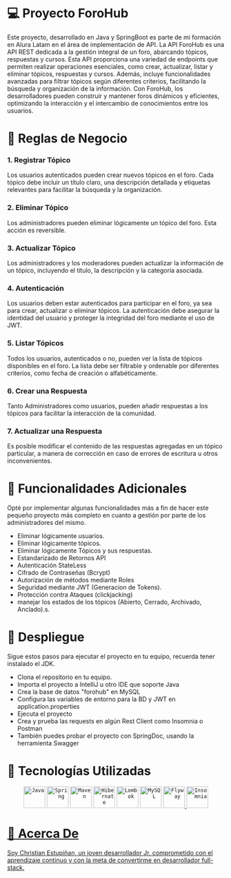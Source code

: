 # 💻 Proyecto ForoHub 
Este proyecto, desarrollado en Java y SpringBoot es parte de mi formación en Alura Latam en el área de implementación de API.
La API ForoHub es una API REST dedicada a la gestión integral de un foro, abarcando tópicos, respuestas y cursos. 
Esta API proporciona una variedad de endpoints que permiten realizar operaciones esenciales, como crear, actualizar, listar y eliminar tópicos, respuestas y cursos. 
Además, incluye funcionalidades avanzadas para filtrar tópicos según diferentes criterios, facilitando la búsqueda y organización de la información. 
Con ForoHub, los desarrolladores pueden construir y mantener foros dinámicos y eficientes, optimizando la interacción y el intercambio de conocimientos entre los usuarios.

# 📏 Reglas de Negocio 

### 1. Registrar Tópico 
Los usuarios autenticados pueden crear nuevos tópicos en el foro. Cada tópico debe incluir un título claro, una descripción detallada y etiquetas relevantes para facilitar la búsqueda y la organización.

### 2. Eliminar Tópico 

Los administradores pueden eliminar lógicamente un tópico del foro. Esta acción es reversible.

### 3. Actualizar Tópico 

Los administradores y los moderadores pueden actualizar la información de un tópico, incluyendo el título, la descripción y la categoría asociada.

### 4. Autenticación 

Los usuarios deben estar autenticados para participar en el foro, ya sea para crear, actualizar o eliminar tópicos. La autenticación debe asegurar la identidad del usuario y proteger la integridad del foro
mediante el uso de JWT.

### 5. Listar Tópicos 
Todos los usuarios, autenticados o no, pueden ver la lista de tópicos disponibles en el foro. La lista debe ser filtrable y ordenable por diferentes criterios, como fecha de creación o alfabéticamente.

### 6. Crear una Respuesta 

Tanto Administradores como usuarios, pueden añadir respuestas a los tópicos para facilitar la interacción de la comunidad.

### 7. Actualizar una Respuesta

Es posible modificar el contenido de las respuestas agregadas en un tópico particular, a manera de corrección en caso de errores de escritura u otros inconvenientes.

# 🎁 Funcionalidades Adicionales 
Opté por implementar algunas funcionalidades más a fin de hacer este pequeño proyecto más completo en cuanto a gestión por
parte de los administradores del mismo.

- Eliminar lógicamente usuarios.
- Eliminar lógicamente tópicos.
- Eliminar lógicamente Tópicos y sus respuestas.
- Estandarizado de Retornos API
- Autenticación StateLess
- Cifrado de Contraseñas (Bcrypt)
- Autorización de métodos mediante Roles
- Seguridad mediante JWT (Generacion de Tokens).
- Protección contra Ataques (clickjacking)
- manejar los estados de los tópicos (Abierto, Cerrado, Archivado, Anclado).s.

# 🚀 Despliegue

Sigue estos pasos para ejecutar el proyecto en tu equipo, recuerda tener instalado el JDK.

- Clona el repositorio en tu equipo.
- Importa el proyecto a IntelliJ u otro IDE que soporte Java
- Crea la base de datos "forohub" en MySQL
- Configura las variables de entorno para la BD y JWT en application.properties
- Ejecuta el proyecto
- Crea y prueba las requests en algún Rest Client como Insomnia o Postman
- También puedes probar el proyecto con SpringDoc, usando la herramienta Swagger

# 🔧 Tecnologías Utilizadas 

<div align="center">
	<code><a href="https://www.oracle.com/java/" target="_blank"><img width="50" src="https://user-images.githubusercontent.com/25181517/117201156-9a724800-adec-11eb-9a9d-3cd0f67da4bc.png" alt="Java" title="Java"/></a></code>
	<code><a href="https://start.spring.io/" target="_blank"><img width="50" src="https://user-images.githubusercontent.com/25181517/117201470-f6d56780-adec-11eb-8f7c-e70e376cfd07.png" alt="Spring" title="Spring"/></a></code>
	<code><a href="https://maven.apache.org/guides/" target="_blank"><img width="50" src="https://user-images.githubusercontent.com/25181517/117207242-07d5a700-adf4-11eb-975e-be04e62b984b.png" alt="Maven" title="Maven"/></a></code>
	<code><a href="https://hibernate.org/" target="_blank"><img width="50" src="https://user-images.githubusercontent.com/25181517/117207493-49665200-adf4-11eb-808e-a9c0fcc2a0a0.png" alt="Hibernate" title="Hibernate"/></a></code>
	<code><a href="https://projectlombok.org/" target="_blank"><img width="50" src="https://user-images.githubusercontent.com/25181517/190229463-87fa862f-ccf0-48da-8023-940d287df610.png" alt="Lombok" title="Lombok"/></a></code>
	<code><a href="https://www.mysql.com/" target="_blank"><img width="50" src="https://user-images.githubusercontent.com/25181517/183896128-ec99105a-ec1a-4d85-b08b-1aa1620b2046.png" alt="MySQL" title="MySQL"/></a></code>
  	<code><a href="https://flywaydb.org/" target="_blank"><img width="50" src="https://upload.wikimedia.org/wikipedia/commons/e/e1/Flyway_logo.svg" alt="Flyway" title="Flyway"/></code>
	<code><a href="https://insomnia.rest/download" target="_blank"><img width="50" src="https://i.ibb.co/s9RzC1t/insomnia-seeklogo.png" alt="Insomnia"  title="Insomnia"/></code>
</div>

# 👤 Acerca De 

Soy Christian Estupiñan, un joven desarrollador Jr. comprometido con el aprendizaje continuo y con la meta de convertirme en desarrollador full-stack.
